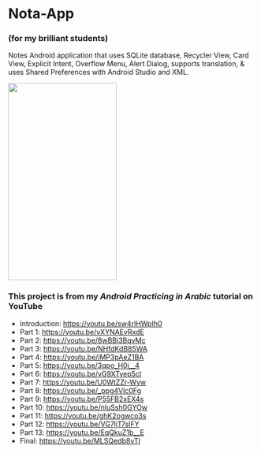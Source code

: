 # Nota-App
### (for my brilliant students)
Notes Android application that uses SQLite database, Recycler View, Card View, Explicit Intent, Overflow Menu, Alert Dialog, supports translation, & uses Shared Preferences with Android Studio and XML.

<img src="https://user-images.githubusercontent.com/35191573/133918429-bb5b1bc0-fc5d-4deb-b65d-ea76c4e17a2a.gif" width="220" height="400"/>

### This project is from my *Android Practicing in Arabic* tutorial on YouTube

- Introduction: https://youtu.be/sw4rIHWpIh0
- Part 1: https://youtu.be/yXYNAEvRxdE
- Part 2: https://youtu.be/8wBBi3BqvMc
- Part 3: https://youtu.be/NHfdKdB85WA
- Part 4: https://youtu.be/iMP3pAeZ1BA
- Part 5: https://youtu.be/3qpo_H0i__4
- Part 6: https://youtu.be/vG9XTyep5cI
- Part 7: https://youtu.be/U0WtZZr-Wyw
- Part 8: https://youtu.be/_ppg4Vlc0Fg
- Part 9: https://youtu.be/P55FB2xEX4s
- Part 10: https://youtu.be/nluSsh0GYOw
- Part 11: https://youtu.be/ghK2ogwco3s
- Part 12: https://youtu.be/VG7ljT7sIFY
- Part 13: https://youtu.be/EqQkuZ1b__E
- Final: https://youtu.be/MLSQedb8vTI
